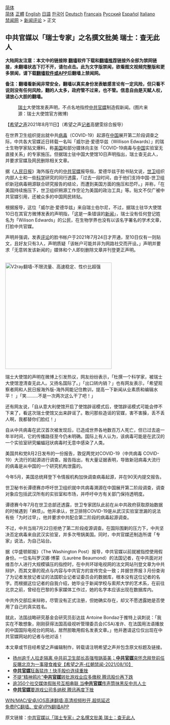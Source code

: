  <!-- 面包屑导航 --> <div class="breadcrumb"><!-- GTranslate: https://gtranslate.io/ -->  <div class="switcher notranslate">  <div class="selected">  <a href="#" onclick="return false;"> 简体</a>  </div>  <div class="option">  <a href="https://www.bannedbook.org" onclick="doGTranslate('zh-CN|zh-CN');jQuery('div.switcher div.selected a').html(jQuery(this).html());return false;" title="简体中文" class="nturl selected"> 简体</a>  <a href="https://www.bannedbook.org/zh-tw/" onclick="doGTranslate('zh-CN|zh-TW');jQuery('div.switcher div.selected a').html(jQuery(this).html());return false;" title="繁體中文" class="nturl"> 正體</a>  <a href="https://www.bannedbook.org/en/" onclick="doGTranslate('zh-CN|en');jQuery('div.switcher div.selected a').html(jQuery(this).html());return false;" title="English" class="nturl"> English</a>  <a href="https://www.bannedbook.org/ja/" onclick="doGTranslate('zh-CN|ja');jQuery('div.switcher div.selected a').html(jQuery(this).html());return false;" title="日本語" class="nturl"> 日語</a>  <a href="https://www.bannedbook.org/ko/" onclick="doGTranslate('zh-CN|ko');jQuery('div.switcher div.selected a').html(jQuery(this).html());return false;" title="한국어" class="nturl"> 한국어</a>  <a href="https://www.bannedbook.org/de/" onclick="doGTranslate('zh-CN|de');jQuery('div.switcher div.selected a').html(jQuery(this).html());return false;" title="Deutsch" class="nturl"> Deutsch</a>  <a href="https://www.bannedbook.org/fr/" onclick="doGTranslate('zh-CN|fr');jQuery('div.switcher div.selected a').html(jQuery(this).html());return false;" title="Français" class="nturl"> Français</a>  <a href="https://www.bannedbook.org/ru/" onclick="doGTranslate('zh-CN|ru');jQuery('div.switcher div.selected a').html(jQuery(this).html());return false;" title="Русский" class="nturl"> Русский</a>  <a href="https://www.bannedbook.org/es/" onclick="doGTranslate('zh-CN|es');jQuery('div.switcher div.selected a').html(jQuery(this).html());return false;" title="Español" class="nturl"> Español</a>  <a href="https://www.bannedbook.org/it/" onclick="doGTranslate('zh-CN|it');jQuery('div.switcher div.selected a').html(jQuery(this).html());return false;" title="Italiano" class="nturl"> Italiano</a>  </div>  </div>      <div class='breadcrumb-sub'><!-- Breadcrumb NavXT 6.3.0 --> <a href="https://www.bannedbook.org/" class="home">禁闻网</a> &gt; <a href="https://www.bannedbook.org/bnews/comments/" class="category">新闻评论</a> &gt; 正文</div></div><h2>中共官媒以「瑞士专家」之名撰文批美 瑞士：查无此人</h2> <p class="notice"><b>大陆网友注意：本文中的链接除 <a href="https://github.com/bannedbook/fanqiang" >翻墙</a>软件下载和<a href="https://github.com/killgcd/justmysocks/blob/master/README.md">翻墙推荐</a>链接外全部为禁网链接，未翻墙状态下打不开，请勿点击。此为文字版禁闻，欲看图文视频完整版和更多禁闻，请下载<a href="https://github.com/bannedbook/fanqiang">翻墙软件或APP</a>后翻墙上禁闻网。</p><p>备注：翻墙看新闻非常安全，翻墙以真实身份发表敏感言论有一定风险，但只看不说则没有任何风险，翻的人太多，政府管不过来，也不管。信息自由是天赋人权，请放心大胆的翻墙。</b></p>  <div class="entry"> <figure> <p><figcaption><a href="https://www.bannedbook.org/bnews/tag/%e7%91%9e%e5%a3%ab/" class="st_tag internal_tag" rel="tag" title="标签 瑞士 下的日志">瑞士</a>大使馆发表声明，不点名地指控<a href="https://www.bannedbook.org/bnews/tag/%e4%b8%ad%e5%85%b1/" class="st_tag internal_tag" rel="tag" title="标签 中共 下的日志">中共</a><a href="https://www.bannedbook.org/bnews/tag/%E5%AE%98%E5%AA%92/" class="st_tag internal_tag" rel="tag" title="标签 官媒 下的日志">官媒</a>制造假新闻。(图片来源：瑞士大使馆官方微博)</figcaption></figure> <p>【<span class='wp_keywordlink_affiliate'><a href="https://www.soundofhope.org" title="希望之声" target="_blank">希望之声</a></span>2021年8月11日】（希望之声<a href="https://www.bannedbook.org/bnews/tag/%E8%AE%B0%E8%80%85/" class="st_tag internal_tag" rel="tag" title="标签 记者 下的日志">记者</a>高健雯综合报导）</p> <p>在世界卫生组织提出就中共<a href="https://www.bannedbook.org/bnews/tag/%e7%97%85%e6%af%92/" class="st_tag internal_tag" rel="tag" title="标签 病毒 下的日志">病毒</a>（COVID-19）起源在<span class='wp_keywordlink_affiliate'><a href="https://www.bannedbook.org/" title="中国" target="_blank">中国</a></span>展开第二阶段调查之际，中共各大官媒近日转载一名叫「威尔逊·爱德华兹（Willison Edwards）」的瑞士生物学家贴文爆料，称<a href="https://www.bannedbook.org/bnews/tag/%e7%be%8e%e5%9b%bd/" class="st_tag internal_tag" rel="tag" title="标签 美国 下的日志">美国</a>和部分媒体向主张「COVID-19病毒与<a href="https://www.bannedbook.org/bnews/tag/%E4%B8%AD%E5%9B%BD/" class="st_tag internal_tag" rel="tag" title="标签 中国 下的日志">中国</a>实验室无直接关系」的专家施压。但据瑞士驻中国大使馆10日声明指出，瑞士查无此人，并要求官媒及网民删除相关文章。</p> <p>据《<span class='wp_keywordlink'><a href="https://www.bannedbook.org/forum2/topic109.html" title="透视人民日报" target="_blank">人民日报</a></span>》海外版在内的<a href="https://www.bannedbook.org/bnews/tag/%e4%b8%ad%e5%85%b1%e5%ae%98%e5%aa%92/" class="st_tag internal_tag" rel="tag" title="标签 中共官媒 下的日志">中共官媒</a>报导指，爱德华兹于脸书贴文说，<a href="https://www.bannedbook.org/bnews/tag/%E4%B8%96%E5%8D%AB/" class="st_tag internal_tag" rel="tag" title="标签 世卫 下的日志">世卫</a>组织内部人士和一些<span class='wp_keywordlink'><a href="https://www.bannedbook.org/forum11/topic309.html" title="禁片：“科学”的棍子" target="_blank">科学</a></span>研究的同行透露，「过去一段时间，由于他们支持中国-世卫组织新冠病毒朔源联合研究报告的结论，而遭到美国方面的施压和恐吓。」并称，「在美国持续施压下，世卫组织朔源工作空沦为美国的政治工具」等。贴文不仅广被中共官媒引用，还被众多的中国网民转贴。</p> <p>根据报导，这位「威尔逊·爱德华兹」来自瑞士伯尔尼，不过，据瑞士驻华大使馆10日在其官方微博发表的声明指，「这是一条错误的<span class='wp_keywordlink_affiliate'><a href="https://www.bannedbook.org/" title="新闻">新闻</a></span>」，瑞士没有任何登记姓名为「Wilison Edwards」的公民，在生物学界也没有以该名字署名的学术文章，打脸中共官媒。</p> <p>声明并强调，发表<span class='wp_keywordlink_affiliate'><a href="https://www.bannedbook.org/bnews/comments/" title="新闻评论" target="_blank">评论</a></span>的脸书帐户于2021年7月24日才开通，至10日仅有一则贴文，且好友只有3人，声明质疑「该帐户可能并非为网路社交而开设。」声明并要求「无意转发该新闻的」媒体和个人即刻删除文章并刊登更正声明。</p>  <p><br/><a href="https://github.com/bannedbook/fanqiang/wiki/V2ray%E6%9C%BA%E5%9C%BA"><img src="https://raw.githubusercontent.com/bannedbook/fanqiang/master/v2ss/images/v2free.jpg" width="336" alt="V2ray翻墙-不限流量、高速稳定、性价比超强"></a><br/></p> <p>瑞士大使馆的声明在微博上引发热议，网友纷纷表示，「杜撰一个科学家，被瑞士大使馆澄清查无此人。又扬名国际了。」「出口转内销？」也有网友表示，「希望观察者网和人民日报海外版-海外网能记住教训，提高一下新闻从业素质和编辑水平！ 」「笑………不是一次两次这么干了吧！」</p> <p>还有网友说，「自从意大利使馆开启了使馆辟谣模式后，使馆辟谣模式可能会停不下来了，看这次瑞士使馆又出来辟谣了。敢问那些造谣的官媒，害不害臊，丢不丢人啊，我都替你们脸红！」</p> <p>自从中共病毒在武汉首次被发现后，已造成世界各地数百万人死亡，但已过去逾一年半时间，它的传播路径至今仍未明确。国际上有人认为，该病毒可能是在武汉的一个实验室研究蝙蝠冠状病毒时无意中感染了人类。</p> <p>美国共和党8月2日发布的一份报告，敦促两党对COVID-19（中共病毒 COVID-19）大流行的起源进行调查。报告指出，有大量证据表明，导致新冠病毒大流行的病毒是从中国的一个研究机构泄露的。</p>  <p>今年5月，美国总统拜登下令情报机构加快调查病毒起源，并在90天内提交报告。</p> <p>世卫秘书长谭德赛亦呼吁世卫组织就中共病毒溯源在中国展开第二阶段调查，调查对象应包括武汉所有的实验室和市场，并呼吁中方有关部门保持透明度。</p> <p>谭德赛今年7月在世卫总部还透露，世卫专家团队此前在从中共政府获取原始数据的时候遇到「麻烦」。他并承认，世卫排除COVID-19是从武汉实验室泄漏的说法有些「为时过早」，他并要求中共配合第二阶段的病毒起源调查。</p> <p>不过，中共当局7月22日拒绝了第二阶段疫源调查。在国际围剿的压力下，中共坚决否定病毒来自武汉实验室，并多次甩锅美国。同时，中共官媒还制造所谓「专家」说法，为自己站台。</p> <p>据《华盛顿邮报》（The Washington Post）报导，中共官媒以前就被指控使用假身份。一位名叫罗汉娜·博蒙（Laurène Beaumond）的法国记者，在中共面对对维吾尔人进行大规模镇压的指控时，在中共环球电视网的法文网站刊登文章为中共辩护，而其文章的观点与内容与中共官方的宣传完全一致；并据世界报３月份查询了为记者发放记者证的法国职业记者证委员会的数据库，根本没有这位记者的名字。而根据这位记者的自我介绍，她毕业于新闻学校与索邦大学的艺术系，在前往北京之前，曾经在巴黎的多家媒体工作过，她的名字本应该出现在数据库内。</p>  <p>中共外交部后来辩称，尽管没有正式注册，但她确实存在，却又不愿透露她是否使用了自己的真实姓名。</p> <p>就此，法国战略研究基金会研究员彭达兹 Antoine Bondaz于推特上讽刺说：「我实在不敢想象，刚刚获得法国高级视听管理委员会(CSA)准许、在法国用法语播放的中国国际电视台的网站，居然胆敢用假名发表文章。」他并邀请这位仅出现在中共官媒网站的记者与他对话！</p> <p>本文章或节目经希望之声编辑制作，转载请注明希望之声并包含原文标题及链接。 </p> <ul class='op-related-articles' title='相关阅读'> <li><a href='https://www.bannedbook.org/bnews/comments/20210811/1604302.html' target='_blank'>扬州逾千人拉走隔离 中共前卫生部长高强甩锅英美；<b>中共官媒</b>突怀念拜登前任 反曝北京为一事寝食难安【希望之声-红朝禁闻-2021/08/10】</a></li> <li><a href='https://www.bannedbook.org/bnews/finance/20210807/1601900.html' target='_blank'><b>中共官媒</b>狂轰猛炸！快手股价连续重挫</a></li> <li><a href='https://www.bannedbook.org/bnews/comments/20210806/1601599.html' target='_blank'>不提“精神鸦片”<b>中共官媒</b>转批游戏业应多缴税 腾讯股价再下跌</a></li> <li><a href='https://www.bannedbook.org/bnews/cbnews/20210806/1601194.html' target='_blank'>逾350个社交媒体假账号互相串联 当<b>中共官媒</b>传声筒抹黑反中共人士</a></li> <li><a href='https://www.bannedbook.org/bnews/comments/20210806/1601018.html' target='_blank'><b>中共官媒</b>要游戏公司多纳税 腾讯再度下挫</a></li> </ul> <p class="texttj"> <a href="https://github.com/bannedbook/fanqiang/wiki/V2ray%E6%9C%BA%E5%9C%BA" target="_blank">WIN/MAC/安卓/iOS高速翻墙:高清视频秒开,超低延迟</a><br/> <a href="https://github.com/bannedbook/fanqiang/wiki/%E7%A6%81%E9%97%BB%E7%BD%91%E5%AE%89%E5%8D%93%E7%BF%BB%E5%A2%99%E6%96%B0%E9%97%BBAPP" target="_blank">免费PC翻墙、安卓VPN翻墙APP</a></p><p>原文链接：<a class="src_link"  href="https://www.soundofhope.org/post/534296" target="_blank">中共官媒以「瑞士专家」之名撰文批美 瑞士：查无此人</a></p> <a name='sharetosocial'></a>  <div style="margin-bottom:5px;padding-bottom:5px;clear:both"> <div id="archive-pix-1" class="banner-ads"> <!-- AuctionX Display platform tag START --> <div id="26318x728x90x621x_ADSLOT2" clicktrack="%%CLICK_URL_ESC%%"></div> <!-- AuctionX Display platform tag END --> </div> <div id="archive-pix-2" class="banner-ads"> <!-- AuctionX Display platform tag START --> <div id="26315x300x250x621x_ADSLOT2" clicktrack="%%CLICK_URL_ESC%%"></div> <!-- AuctionX Display platform tag END --> </div> </div>  <div id="archive-pix-1" class="banner-ads"> <!-- AuctionX Display platform tag START --> <div id="26318x728x90x621x_ADSLOT3" clicktrack="%%CLICK_URL_ESC%%"></div> <!-- AuctionX Display platform tag END --> </div> </div><!--END ENTRY--> 